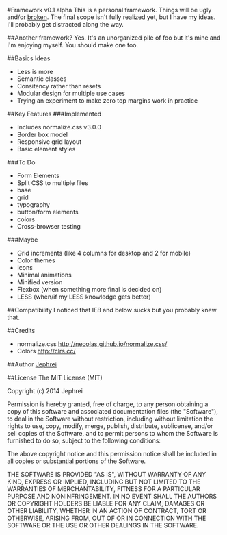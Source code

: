 #Framework v0.1 alpha
This is a personal framework. Things will be ugly and/or [broken](http://motherfuckingwebsite.com). The final scope isn't fully realized yet, but I have my ideas. I'll probably get distracted along the way.

##Another framework?
Yes. It's an unorganized pile of foo but it's mine and I'm enjoying myself. You should make one too.

##Basics Ideas
* Less is more
* Semantic classes
* Consitency rather than resets
* Modular design for multiple use cases
* Trying an experiment to make zero top margins work in practice

##Key Features
###Implemented
* Includes normalize.css v3.0.0
* Border box model
* Responsive grid layout
* Basic element styles

###To Do
* Form Elements
* Split CSS to multiple files
 * base
 * grid
 * typography
 * button/form elements
 * colors
* Cross-browser testing

###Maybe
* Grid increments (like 4 columns for desktop and 2 for mobile)
* Color themes
* Icons
* Minimal animations
* Minified version
* Flexbox (when something more final is decided on)
* LESS (when/if my LESS knowledge gets better)

##Compatibility
I noticed that IE8 and below sucks but you probably knew that.

##Credits
* normalize.css http://necolas.github.io/normalize.css/
* Colors http://clrs.cc/

##Author
[Jephrei](http://github.com/jephrei)

##License
The MIT License (MIT)

Copyright (c) 2014 Jephrei

Permission is hereby granted, free of charge, to any person obtaining a copy
of this software and associated documentation files (the "Software"), to deal
in the Software without restriction, including without limitation the rights
to use, copy, modify, merge, publish, distribute, sublicense, and/or sell
copies of the Software, and to permit persons to whom the Software is
furnished to do so, subject to the following conditions:

The above copyright notice and this permission notice shall be included in
all copies or substantial portions of the Software.

THE SOFTWARE IS PROVIDED "AS IS", WITHOUT WARRANTY OF ANY KIND, EXPRESS OR
IMPLIED, INCLUDING BUT NOT LIMITED TO THE WARRANTIES OF MERCHANTABILITY,
FITNESS FOR A PARTICULAR PURPOSE AND NONINFRINGEMENT. IN NO EVENT SHALL THE
AUTHORS OR COPYRIGHT HOLDERS BE LIABLE FOR ANY CLAIM, DAMAGES OR OTHER
LIABILITY, WHETHER IN AN ACTION OF CONTRACT, TORT OR OTHERWISE, ARISING FROM,
OUT OF OR IN CONNECTION WITH THE SOFTWARE OR THE USE OR OTHER DEALINGS IN
THE SOFTWARE.